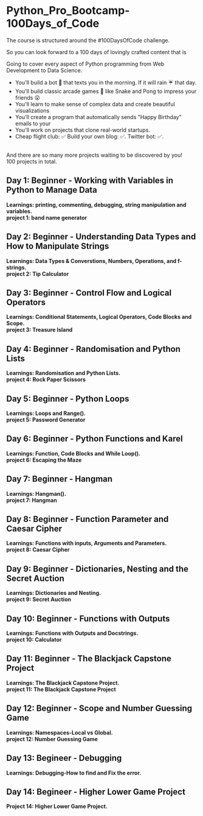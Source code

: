 # Python_Pro_Bootcamp-100Days_of_Code
The course is structured around the #100DaysOfCode challenge.

So you can look forward to a 100 days of lovingly crafted content that is

Going to cover every aspect of Python programming from Web Development to Data Science.

- You'll build a bot 🤖 that texts you in the morning. If it will rain ☔️ that day.<br>
- You'll build classic arcade games 👾 like Snake and Pong to impress your friends 😮 <br>
- You'll learn to make sense of complex data and create beautiful visualizations <br>
- You'll create a program that automatically sends "Happy Birthday" emails to your <br>
- You'll work on projects that clone real-world startups.<br>
- Cheap flight club: ✅ Build your own blog: ✅. Twitter bot: ✅. <br>
<br>
And there are so many more projects waiting to be discovered by you!
<br>
100 projects in total.

## Day 1: Beginner - Working with Variables in Python to Manage Data
<b>Learnings: printing, commenting, debugging, string manipulation and variables<b>.<br>
project 1: band name generator

## Day 2: Beginner - Understanding Data Types and How to Manipulate Strings
Learnings: <b>Data Types & Converstions, Numbers, Operations, and f-strings<b>.<br>
project 2: Tip Calculator

## Day 3: Beginner - Control Flow and Logical Operators
Learnings: <b>Conditional Statements, Logical Operators, Code Blocks and Scope<b>.<br>
project 3: Treasure Island

## Day 4: Beginner - Randomisation and Python Lists
Learnings: <b>Randomisation and Python Lists<b>.<br>
project 4: Rock Paper Scissors

## Day 5: Beginner - Python Loops
Learnings: <b>Loops and Range()<b>.<br>
project 5: Password Generator

## Day 6: Beginner - Python Functions and Karel
Learnings: <b>Function, Code Blocks and While Loop()<b>.<br>
project 6: Escaping the Maze

## Day 7: Beginner - Hangman
Learnings: <b>Hangman()<b>.<br>
project 7: Hangman

## Day 8: Beginner - Function Parameter and Caesar Cipher
Learnings: <b>Functions with inputs, Arguments and Parameters<b>.<br>
project 8: Caesar Cipher

## Day 9: Beginner - Dictionaries, Nesting and the Secret Auction
Learnings: <b>Dictionaries and Nesting<b>.<br>
project 9: Secret Auction

## Day 10: Beginner - Functions with Outputs
Learnings: <b>Functions with Outputs and Docstrings<b>.<br>
project 10: Calculator

## Day 11: Beginner - The Blackjack Capstone Project
Learnings: <b>The Blackjack Capstone Project<b>.<br>
project 11: The Blackjack Capstone Project

## Day 12: Beginner - Scope and Number Guessing Game
Learnings: <b>Namespaces-Local vs Global<b>.<br>
project 12: Number Guessing Game

## Day 13: Begineer - Debugging
Learnings: <b>Debugging-How to find and Fix the error.<b>

## Day 14: Begineer - Higher Lower Game Project
Project 14: <b>Higher Lower Game Project.<b>

